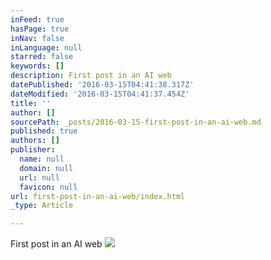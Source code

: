 ```yaml
---
inFeed: true
hasPage: true
inNav: false
inLanguage: null
starred: false
keywords: []
description: First post in an AI web
datePublished: '2016-03-15T04:41:38.317Z'
dateModified: '2016-03-15T04:41:37.454Z'
title: ''
author: []
sourcePath: _posts/2016-03-15-first-post-in-an-ai-web.md
published: true
authors: []
publisher:
  name: null
  domain: null
  url: null
  favicon: null
url: first-post-in-an-ai-web/index.html
_type: Article

---
```

First post in an AI web
![](https://the-grid-user-content.s3-us-west-2.amazonaws.com/d96a7833-9409-4e85-b4de-fa36d25f2a2f.jpg)